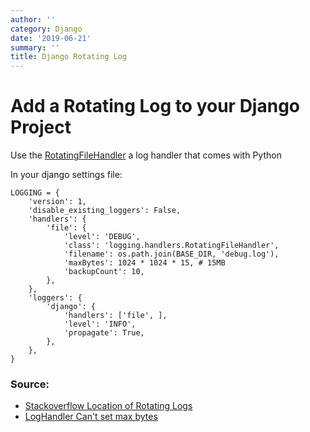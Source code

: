 ```yaml
---
author: ''
category: Django
date: '2019-06-21'
summary: ''
title: Django Rotating Log
---
```

# Add a Rotating Log to your Django Project

Use the [RotatingFileHandler](https://docs.python.org/3/library/logging.handlers.html#logging.handlers.RotatingFileHandler) a log handler that comes with Python

In your django settings file:

    LOGGING = {
        'version': 1,
        'disable_existing_loggers': False,
        'handlers': {
            'file': {
                'level': 'DEBUG',
                'class': 'logging.handlers.RotatingFileHandler',
                'filename': os.path.join(BASE_DIR, 'debug.log'),
                'maxBytes': 1024 * 1024 * 15, # 15MB
                'backupCount': 10,
            },
        },
        'loggers': {
            'django': {
                'handlers': ['file', ],
                'level': 'INFO',
                'propagate': True,
            },
        },
    }

### Source:

* [Stackoverflow Location of Rotating Logs](https://stackoverflow.com/questions/19256919/location-of-django-logs-and-errors/19257221)
* [LogHandler Can't set max bytes](https://stackoverflow.com/questions/50677053/django-logging-cant-set-maxbytes)


